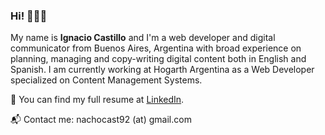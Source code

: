 ### Hi!  🙋🏼‍♂️

My name is **Ignacio Castillo** and I'm a web developer and digital communicator from Buenos Aires, Argentina with broad experience on planning, managing and copy-writing digital content both in English and Spanish. I am currently working at Hogarth Argentina as a Web Developer specialized on Content Management Systems.

💼 You can find my full resume at [LinkedIn](https://www.linkedin.com/in/nachocast92).

📬 Contact me: nachocast92 (at) gmail.com
